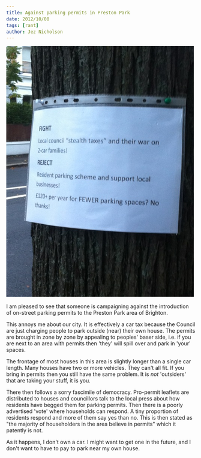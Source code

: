 ```yaml
---
title: Against parking permits in Preston Park
date: 2012/10/08
tags: [rant]
author: Jez Nicholson
---
```

![/images/parking.jpg](/images/parking.jpg)

I am pleased to see that someone is campaigning against the introduction of on-street parking permits to the Preston Park area of Brighton.

This annoys me about our city. It is effectively a car tax because the Council are just charging people to park outside (near) their own house. The permits are brought in zone by zone by appealing to peoples' baser side, i.e. if you are next to an area with permits then 'they' will spill over and park in 'your' spaces.

The frontage of most houses in this area is slightly longer than a single car length. Many houses have two or more vehicles. They can't all fit. If you bring in permits then you still have the same problem. It is _not_ 'outsiders' that are taking your stuff, it is you.

There then follows a sorry fascimile of democracy. Pro-permit leaflets are distributed to houses and councillors talk to the local press about how residents have begged them for parking permits. Then there is a poorly advertised 'vote' where households can respond. A tiny proportion of residents respond and more of them say yes than no. This is then stated as "the majority of householders in the area believe in permits" which it patently is not.

As it happens, I don't own a car. I might want to get one in the future, and I don't want to have to pay to park near my own house.
